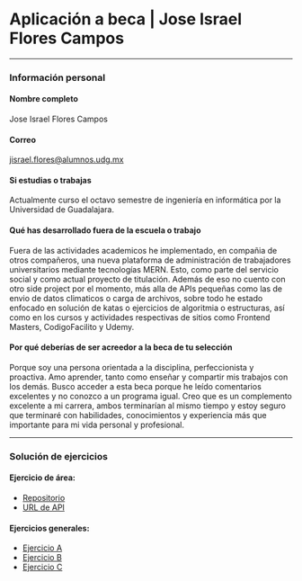 # Aplicación a beca | Jose Israel Flores Campos
***
### Información personal
#### Nombre completo
Jose Israel Flores Campos
#### Correo
jisrael.flores@alumnos.udg.mx
#### Si estudias o trabajas
Actualmente curso el octavo semestre de ingeniería en informática por la Universidad de Guadalajara.
#### Qué has desarrollado fuera de la escuela o trabajo
Fuera de las actividades academicos he implementado, en compañia de otros compañeros, una nueva plataforma de administración de trabajadores universitarios mediante tecnologías MERN. Esto, como parte del servicio social y como actual proyecto de titulación. Además de eso no cuento con otro side project por el momento, más alla de APIs pequeñas como las de envio de datos climaticos o carga de archivos, sobre todo he estado enfocado en solución de katas o ejercicios de algoritmia o estructuras, así como en los cursos y actividades respectivas de sitios como Frontend Masters, CodigoFacilito y Udemy.
#### Por qué deberías de ser acreedor a la beca de tu selección
Porque soy una persona orientada a la disciplina, perfeccionista y proactiva. Amo aprender, tanto como enseñar y compartir mis trabajos con los demás. Busco acceder a esta beca porque he leído comentarios excelentes y no conozco a un programa igual. Creo que es un complemento excelente a mi carrera, ambos terminarían al mismo tiempo y estoy seguro que terminaré con habilidades, conocimientos y experiencia más que importante para mi vida personal y profesional.

***
### Solución de ejercicios
#### Ejercicio de área:
* [Repositorio](https://github.com/IsraelF55/api-rest-mascotas)
* [URL de API](https://israelflores-mascotas-node.herokuapp.com/api/mascotas/)
#### Ejercicios generales:
* [Ejercicio A](https://replit.com/@IsraelF55/Ejercicio-A-or-Israel-Flores?v=1)
* [Ejercicio B](https://replit.com/@IsraelF55/Ejercicio-B-or-Israel-Flores?v=1)
* [Ejercicio C](https://replit.com/@IsraelF55/Ejercicio-C-or-Israel-Flores?v=1)
